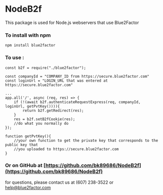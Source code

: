 # NodeB2f

This package is used for Node.js webservers that use Blue2Factor

### To install with npm
```
npm install blue2factor
```

### To use :

```
const b2f = require("./blue2factor");

const companyId = "COMPANY_ID from https://secure.blue2factor.com"
const loginUrl = "LOGIN_URL that was entered at https://secure.blue2factor.com"

...
app.all('/', async (req, res) => {
	if (!(await b2f.authenticateRequestExpress(req, companyId, loginUrl, getPvtKey()))){
		return b2f.getRedirect(res);
	}
	res = b2f.setB2fCookie(res);
	//do what you normally do
});

function getPvtKey(){
	//your own function to get the private key that corresponds to the public key that
	//you uploaded to https://secure.blue2factor.com
}
```



### Or on GitHub at [https://github.com/bk89686/NodeB2f](https://github.com/bk89686/NodeB2f)

for questions, please contact us at (607) 238-3522 or help@blue2factor.com
